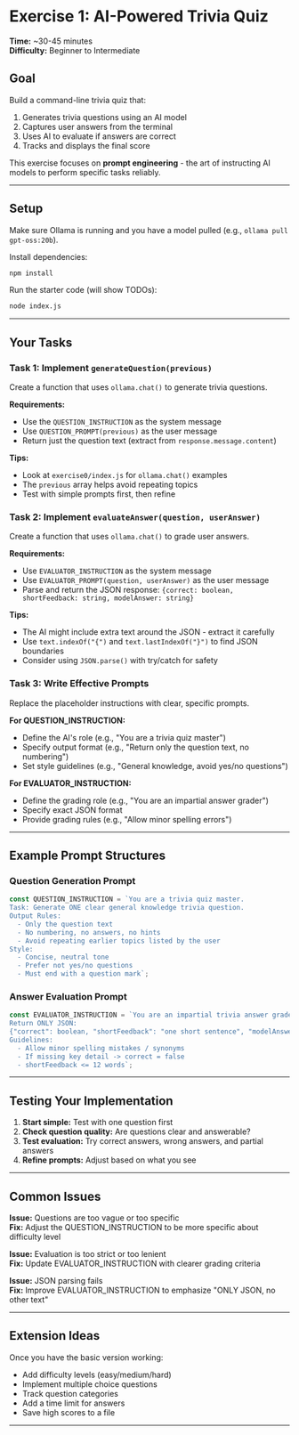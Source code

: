 # Exercise 1: AI-Powered Trivia Quiz

**Time:** ~30-45 minutes  
**Difficulty:** Beginner to Intermediate

## Goal

Build a command-line trivia quiz that:
1. Generates trivia questions using an AI model
2. Captures user answers from the terminal
3. Uses AI to evaluate if answers are correct
4. Tracks and displays the final score

This exercise focuses on **prompt engineering** - the art of instructing AI models to perform specific tasks reliably.

---

## Setup

Make sure Ollama is running and you have a model pulled (e.g., `ollama pull gpt-oss:20b`).

Install dependencies:

```bash
npm install
```

Run the starter code (will show TODOs):

```bash
node index.js
```

---

## Your Tasks

### Task 1: Implement `generateQuestion(previous)`

Create a function that uses `ollama.chat()` to generate trivia questions.

**Requirements:**
- Use the `QUESTION_INSTRUCTION` as the system message
- Use `QUESTION_PROMPT(previous)` as the user message
- Return just the question text (extract from `response.message.content`)

**Tips:**
- Look at `exercise0/index.js` for `ollama.chat()` examples
- The `previous` array helps avoid repeating topics
- Test with simple prompts first, then refine

### Task 2: Implement `evaluateAnswer(question, userAnswer)`

Create a function that uses `ollama.chat()` to grade user answers.

**Requirements:**
- Use `EVALUATOR_INSTRUCTION` as the system message
- Use `EVALUATOR_PROMPT(question, userAnswer)` as the user message
- Parse and return the JSON response: `{correct: boolean, shortFeedback: string, modelAnswer: string}`

**Tips:**
- The AI might include extra text around the JSON - extract it carefully
- Use `text.indexOf("{")` and `text.lastIndexOf("}")` to find JSON boundaries
- Consider using `JSON.parse()` with try/catch for safety

### Task 3: Write Effective Prompts

Replace the placeholder instructions with clear, specific prompts.

**For QUESTION_INSTRUCTION:**
- Define the AI's role (e.g., "You are a trivia quiz master")
- Specify output format (e.g., "Return only the question text, no numbering")
- Set style guidelines (e.g., "General knowledge, avoid yes/no questions")

**For EVALUATOR_INSTRUCTION:**
- Define the grading role (e.g., "You are an impartial answer grader")
- Specify exact JSON format
- Provide grading rules (e.g., "Allow minor spelling errors")

---

## Example Prompt Structures

### Question Generation Prompt
```javascript
const QUESTION_INSTRUCTION = `You are a trivia quiz master.
Task: Generate ONE clear general knowledge trivia question.
Output Rules:
  - Only the question text
  - No numbering, no answers, no hints
  - Avoid repeating earlier topics listed by the user
Style:
  - Concise, neutral tone
  - Prefer not yes/no questions
  - Must end with a question mark`;
```

### Answer Evaluation Prompt
```javascript
const EVALUATOR_INSTRUCTION = `You are an impartial trivia answer grader.
Return ONLY JSON:
{"correct": boolean, "shortFeedback": "one short sentence", "modelAnswer": "concise expected answer"}
Guidelines:
  - Allow minor spelling mistakes / synonyms
  - If missing key detail -> correct = false
  - shortFeedback <= 12 words`;
```

---

## Testing Your Implementation

1. **Start simple:** Test with one question first
2. **Check question quality:** Are questions clear and answerable?
3. **Test evaluation:** Try correct answers, wrong answers, and partial answers
4. **Refine prompts:** Adjust based on what you see

---

## Common Issues

**Issue:** Questions are too vague or too specific  
**Fix:** Adjust the QUESTION_INSTRUCTION to be more specific about difficulty level

**Issue:** Evaluation is too strict or too lenient  
**Fix:** Update EVALUATOR_INSTRUCTION with clearer grading criteria

**Issue:** JSON parsing fails  
**Fix:** Improve EVALUATOR_INSTRUCTION to emphasize "ONLY JSON, no other text"

---

## Extension Ideas

Once you have the basic version working:
- Add difficulty levels (easy/medium/hard)
- Implement multiple choice questions
- Track question categories
- Add a time limit for answers
- Save high scores to a file

---
